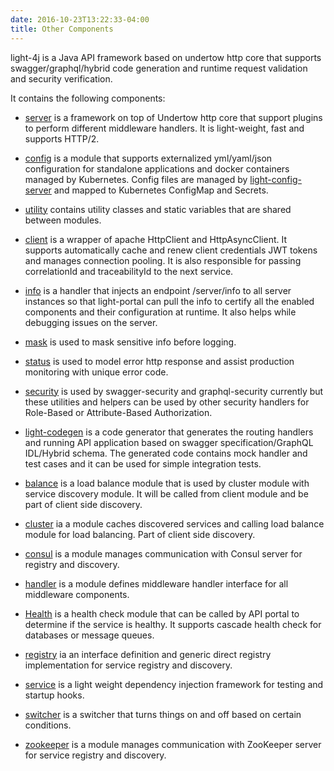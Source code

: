```yaml
---
date: 2016-10-23T13:22:33-04:00
title: Other Components
---
```



light-4j is a Java API framework based on undertow http core that supports
swagger/graphql/hybrid code generation and runtime request validation and 
security verification.

It contains the following components:

* [server](https://networknt.github.io/light-4j/other/server/) is
a framework on top of Undertow http core that support plugins to perform 
different middleware handlers. It is light-weight, fast and supports HTTP/2.

* [config](https://networknt.github.io/light-4j/other/config/) is a module that 
supports externalized yml/yaml/json configuration for standalone applications and 
docker containers managed by Kubernetes. Config files are managed by 
[light-config-server](https://github.com/networknt/light-config-server) and mapped
to Kubernetes ConfigMap and Secrets.

* [utility](https://networknt.github.io/light-4j/other/utility/) contains utility 
classes and static variables that are shared between modules.

* [client](https://networknt.github.io/light-4j/other/client/) is a wrapper of 
apache HttpClient and HttpAsyncClient. It supports automatically cache and 
renew client credentials JWT tokens and manages connection pooling. It is also
responsible for passing correlationId and traceabilityId to the next service.

* [info](https://networknt.github.io/light-4j/other/info/) is a handler that 
injects an endpoint /server/info to all server instances so that light-portal
can pull the info to certify all the enabled components and their configuration
at runtime. It also helps while debugging issues on the server.

* [mask](https://networknt.github.io/light-4j/other/mask/) is used to mask 
sensitive info before logging. 

* [status](https://networknt.github.io/light-4j/other/status/) is used to model 
error http response and assist production monitoring with unique error code.

* [security](https://networknt.github.io/light-4j/other/security/) is used by 
swagger-security and graphql-security currently but these utilities and helpers can 
be used by other security handlers for Role-Based or Attribute-Based Authorization.

* [light-codegen](https://github.com/networknt/light-codegen) is a code generator 
that generates the routing handlers and running API application based on swagger 
specification/GraphQL IDL/Hybrid schema. The generated code contains mock handler 
and test cases and it can be used for simple integration tests.

* [balance](https://networknt.github.io/light-4j/other/balance/) is a load balance 
module that is used by cluster module with service discovery module. It will be called
from client module and be part of client side discovery. 

* [cluster](https://networknt.github.io/light-4j/other/cluster/) ia a module caches 
discovered services and calling load balance module for load balancing. Part of client
side discovery.

* [consul](https://networknt.github.io/light-4j/other/consul/) is a module manages 
communication with Consul server for registry and discovery.

* [handler](https://networknt.github.io/light-4j/other/handler/) is a module defines 
middleware handler interface for all middleware components.

* [Health](https://networknt.github.io/light-4j/other/health/) is a health check module 
that can be called by API portal to determine if the service is healthy. It supports
cascade health check for databases or message queues.

* [registry](https://networknt.github.io/light-4j/other/registry/) ia an interface 
definition and generic direct registry implementation for service registry and discovery.

* [service](https://networknt.github.io/light-4j/other/service/) is a light weight 
dependency injection framework for testing and startup hooks.
 
* [switcher](https://networknt.github.io/light-4j/other/switcher/) is a switcher that 
turns things on and off based on certain conditions.

* [zookeeper](https://networknt.github.io/light-4j/other/zookeeper/) is a module manages 
communication with ZooKeeper server for service registry and discovery.

